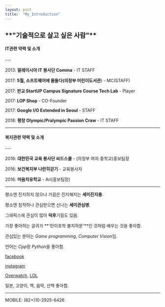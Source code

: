 ```yaml
---
layout: post
title:  "My_Introduction"
---
```


<h2>**"기술적으로 살고 싶은 사람"**</h2>

<!--more-->

<h4>IT관련 약력 및 소개</h4>
---


2013: **말레이시아 IT 봉사단 Comma** - IT STAFF

2017: **5월, 소프트웨어에 물들다(의정부 어린이도서관**) - MC(STAFF)

2017: **판교 StartUP Campus Signature Course Tech Lab** - Player

2017: **LOP Shop** - CO-Founder

2017: **Google I/O Extended in Seoul** - STAFF

2018: **평창 Olympic/Pralympic Passion Craw** - IT STAFF


---
<h4>복지관련 약력 및 소개</h4>
---


2016: **대한민국 교육 봉사단 씨드스쿨** - (의정부 여자 중학교)홍보팀장

2016: **보건복지부 나란히걷기** - 교육봉사자

2016: **마음치유학교** - Ari(홍보팀장)

---

평소엔 진지하지 않으나 가끔은 진지해지는 **세미진지충**.

평소엔 침착하나 관심받으면 신나는 **세미관심병**.

그래픽스에 관심이 많아 **덕후**기질도 있음.



가장 좋아하는 글귀가 **'민이호학 불치하문'**인 것처럼 배우는 것을 좋아함.

관심있는 분야는 *Game programming*, *Computer Vision*임.

언어는 *Cpp*랑 *Python*을 좋아함.



[facebook][facebook]

[instagram][instagram]

[Overwatch][overwatch], [LOL][lol]

일본, 고양이, 책, 음악, 산책 좋아함.

---

MOBILE: (82+)10-2925-6426


[facebook]:    	https://www.facebook.com/profile.php?id=100004139834462

[instagram]:   	https://www.instagram.com/dev_jm/

[overwatch]: 	https://playoverwatch.com/en-us/career/pc/kr/%EB%82%98%EB%8A%94-31973

[lol]: 			https://www.op.gg/summoner/userName=demu

